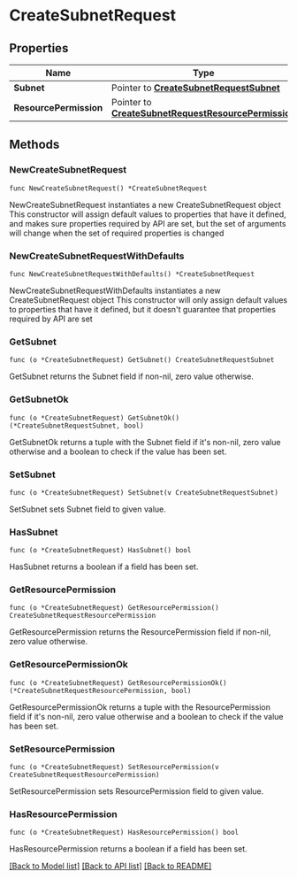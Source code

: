 # CreateSubnetRequest

## Properties

Name | Type | Description | Notes
------------ | ------------- | ------------- | -------------
**Subnet** | Pointer to [**CreateSubnetRequestSubnet**](CreateSubnetRequestSubnet.md) |  | [optional] 
**ResourcePermission** | Pointer to [**CreateSubnetRequestResourcePermission**](CreateSubnetRequestResourcePermission.md) |  | [optional] 

## Methods

### NewCreateSubnetRequest

`func NewCreateSubnetRequest() *CreateSubnetRequest`

NewCreateSubnetRequest instantiates a new CreateSubnetRequest object
This constructor will assign default values to properties that have it defined,
and makes sure properties required by API are set, but the set of arguments
will change when the set of required properties is changed

### NewCreateSubnetRequestWithDefaults

`func NewCreateSubnetRequestWithDefaults() *CreateSubnetRequest`

NewCreateSubnetRequestWithDefaults instantiates a new CreateSubnetRequest object
This constructor will only assign default values to properties that have it defined,
but it doesn't guarantee that properties required by API are set

### GetSubnet

`func (o *CreateSubnetRequest) GetSubnet() CreateSubnetRequestSubnet`

GetSubnet returns the Subnet field if non-nil, zero value otherwise.

### GetSubnetOk

`func (o *CreateSubnetRequest) GetSubnetOk() (*CreateSubnetRequestSubnet, bool)`

GetSubnetOk returns a tuple with the Subnet field if it's non-nil, zero value otherwise
and a boolean to check if the value has been set.

### SetSubnet

`func (o *CreateSubnetRequest) SetSubnet(v CreateSubnetRequestSubnet)`

SetSubnet sets Subnet field to given value.

### HasSubnet

`func (o *CreateSubnetRequest) HasSubnet() bool`

HasSubnet returns a boolean if a field has been set.

### GetResourcePermission

`func (o *CreateSubnetRequest) GetResourcePermission() CreateSubnetRequestResourcePermission`

GetResourcePermission returns the ResourcePermission field if non-nil, zero value otherwise.

### GetResourcePermissionOk

`func (o *CreateSubnetRequest) GetResourcePermissionOk() (*CreateSubnetRequestResourcePermission, bool)`

GetResourcePermissionOk returns a tuple with the ResourcePermission field if it's non-nil, zero value otherwise
and a boolean to check if the value has been set.

### SetResourcePermission

`func (o *CreateSubnetRequest) SetResourcePermission(v CreateSubnetRequestResourcePermission)`

SetResourcePermission sets ResourcePermission field to given value.

### HasResourcePermission

`func (o *CreateSubnetRequest) HasResourcePermission() bool`

HasResourcePermission returns a boolean if a field has been set.


[[Back to Model list]](../README.md#documentation-for-models) [[Back to API list]](../README.md#documentation-for-api-endpoints) [[Back to README]](../README.md)


